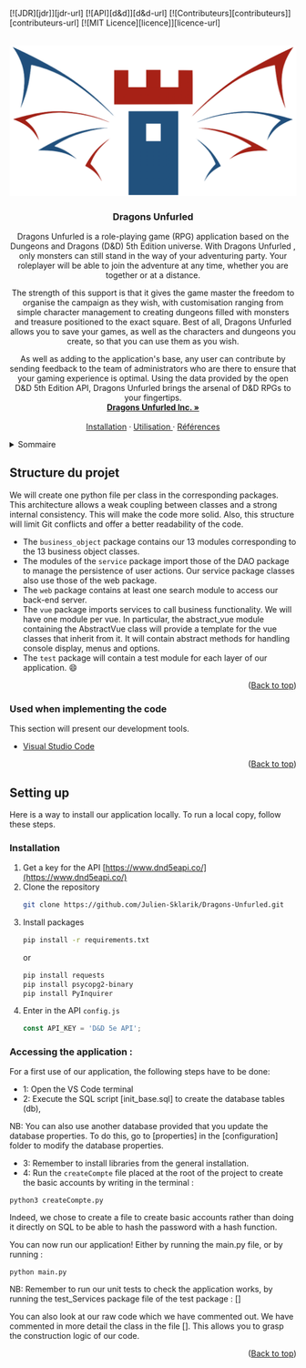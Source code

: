 <div id="top"></div>

<!-- Presentation-->
<!--
*** For readability, we use the markdown "reference style".
*** For example, we will put our references in square brackets [ ] rather than parentheses ( ).
-->
[![JDR][jdr]][jdr-url]
[![API][d&d]][d&d-url]
[![Contributeurs][contributeurs]][contributeurs-url]
[![MIT Licence][licence]][licence-url]

<!-- PROJET LOGO -->
<br />
<div align="center">
  <a href="https://github.com/othneildrew/Best-README-Template">
    <img src="images/logo.png" alt="Logo" >
  </a>

  <h3 align="center">Dragons Unfurled</h3>

  <p align="center">
Dragons Unfurled is a role-playing game (RPG) application based on the Dungeons and Dragons (D&D) 5th Edition universe. With Dragons Unfurled , only monsters can still stand in the way of your adventuring party. Your roleplayer will be able to join the adventure at any time, whether you are together or at a distance. 

The strength of this support is that it gives the game master the freedom to organise the campaign as they wish, with customisation ranging from simple character management to creating dungeons filled with monsters and treasure positioned to the exact square. Best of all, Dragons Unfurled allows you to save your games, as well as the characters and dungeons you create, so that you can use them as you wish.

As well as adding to the application's base, any user can contribute by sending feedback to the team of administrators who are there to ensure that your gaming experience is optimal. Using the data provided by the open D&D 5th Edition API, Dragons Unfurled brings the arsenal of D&D RPGs to your fingertips.
    <br />
    <a href="https://github.com/Dragons-Unfurled-Inc"><strong>Dragons Unfurled Inc. »</strong></a>
    <br />
    <br />
    <a href="#instal">Installation</a>
    ·
    <a href="#utilis">Utilisation </a>
    ·
    <a href="#ref">Références</a>
  </p>
</div>

<!-- SOMMAIRE -->
<details>
  <summary>Sommaire</summary>
  <ol>
    <li>
      <a href="#Structure-du-projet">Structure du projet</a>
      <ul>
        <li><a href="#utilisé-lors-de-l'implémentation-du-code">Utilisé lors de l'implémentation du code</a></li>
      </ul>
    </li>
    <li>
      <a href="#mise-en-place">Mise en place</a>
      <ul>
        <li><a href="#installation">Installation</a></li>
      </ul>
    </li>
    <li><a href="#utilisation">Utilisation</a></li>
    <li><a href="#plan-de-réalisation">Plan de réalisation</a></li>
    <li><a href="#contribution">Contribution</a></li>
    <li><a href="#licence">Licence</a></li>
    <li><a href="#contacts">Contacts</a></li>
    <li><a href="#ressources">Ressources</a></li>
  </ol>
</details>

<!-- A PROPOS DU PROJET -->
## Structure du projet

We will create one python file per class in the corresponding packages. This architecture allows a weak coupling between classes and a strong internal consistency. This will make the code more solid. Also, this structure will limit Git conflicts and offer a better readability of the code.

* The `business_object` package contains our 13 modules corresponding to the 13 business object classes. 
* The modules of the `service` package import those of the DAO package to manage the persistence of user actions. Our service package classes also use those of the web package.  
* The `web` package contains at least one search module to access our back-end server.  
* The `vue` package imports services to call business functionality. We will have one module per vue. In particular, the abstract_vue module containing the AbstractVue class will provide a template for the vue classes that inherit from it. It will contain abstract methods for handling console display, menus and options.  
* The `test` package will contain a test module for each layer of our application. :smile:


<p align="right">(<a href="#top">Back to top</a>)</p>

### Used when implementing the code

This section will present our development tools.

* [Visual Studio Code](https://code.visualstudio.com/)

<p align="right">(<a href="#top">Back to top</a>)</p>


<!-- MISE EN PLACE -->
## Setting up

Here is a way to install our application locally.
To run a local copy, follow these steps.

### Installation

1. Get a key for the API [https://www.dnd5eapi.co/](https://www.dnd5eapi.co/)
2. Clone the repository
   ```sh
   git clone https://github.com/Julien-Sklarik/Dragons-Unfurled.git 
   ```
3. Install packages
   ```sh
   pip install -r requirements.txt
   ```
   or
   ```
   pip install requests
   pip install psycopg2-binary
   pip install PyInquirer
   ```
4. Enter in the API `config.js`
   ```js
   const API_KEY = 'D&D 5e API';
   ```

### Accessing the application :

For a first use of our application, the following steps have to be done:
- 1: Open the VS Code terminal
- 2: Execute the SQL script [init_base.sql] to create the database tables (db),

NB: You can also use another database provided that you update the database properties.
To do this, go to [properties] in the [configuration] folder to modify the database properties.

- 3: Remember to install libraries from the general installation.
- 4: Run the `createCompte` file placed at the root of the project to create the basic accounts by writing in the terminal :
```
python3 createCompte.py
```
Indeed, we chose to create a file to create basic accounts rather than doing it directly on SQL 
to be able to hash the password with a hash function. 
 
You can now run our application!
Either by running the main.py file, or by running :
```
python main.py
```
NB: Remember to run our unit tests to check the application works, by running
the test_Services package file of the test package : []

You can also look at our raw code which we have commented out. 
We have commented in more detail the class in the file []. This allows you to grasp the construction logic of our code.

<p align="right">(<a href="#top">Back to top</a>)</p>


<div id="utilis"></div>